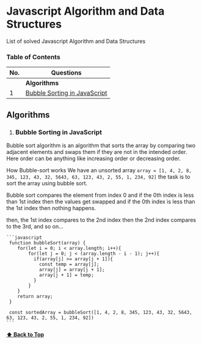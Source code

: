 # Javascript Algorithm and Data Structures
List of solved Javascript Algorithm and Data Structures

### Table of Contents

| No. | Questions |
| --- | --------- |
|   | **Algorithms** |
|1  | [Bubble Sorting in JavaScript](#bubble-sort) |

## Algorithms
    
1. ### Bubble Sorting in JavaScript

Bubble sort algorithm is an algorithm that sorts the array by comparing two adjacent elements and swaps them if they are not in the intended order. Here order can be anything like increasing order or decreasing order.

How Bubble-sort works
We have an unsorted array `array = [1, 4, 2, 8, 345, 123, 43, 32, 5643, 63, 123, 43, 2, 55, 1, 234, 92]` the task is to sort the array using bubble sort. 

Bubble sort compares the element from index 0 and if the 0th index is less than 1st index then the values get swapped and if the 0th index is less than the 1st index then nothing happens.

then, the 1st index compares to the 2nd index then the 2nd index compares to the 3rd, and so on…

    ```javascript
     function bubbleSort(array) {
        for(let i = 0; i < array.length; i++){
            for(let j = 0; j < (array.length - i - 1); j++){
              if(array[j] >= array[j + 1]){
                const temp = array[j];
                array[j] = array[j + 1];
                array[j + 1] = temp;
              }
            }
        }
        return array;
     }

     const sortedArray = bubbleSort([1, 4, 2, 8, 345, 123, 43, 32, 5643, 63, 123, 43, 2, 55, 1, 234, 92])
    ```


   **[⬆ Back to Top](#table-of-contents)**
